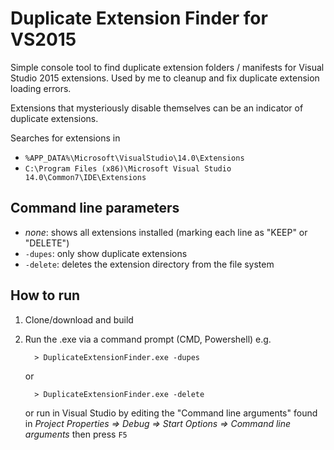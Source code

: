 # Duplicate Extension Finder for VS2015

Simple console tool to find duplicate extension folders / manifests for Visual Studio 2015 extensions. Used by me to cleanup and fix duplicate extension loading errors.

Extensions that mysteriously disable themselves can be an indicator of duplicate extensions.

Searches for extensions in

 * `%APP_DATA%\Microsoft\VisualStudio\14.0\Extensions`
 * `C:\Program Files (x86)\Microsoft Visual Studio 14.0\Common7\IDE\Extensions`

## Command line parameters

 * _none_: shows all extensions installed (marking each line as "KEEP" or "DELETE")
 * `-dupes`: only show duplicate extensions
 * `-delete`: deletes the extension directory from the file system

## How to run

1. Clone/download and build
2. Run the .exe via a command prompt (CMD, Powershell) e.g.
      
         > DuplicateExtensionFinder.exe -dupes

    or

         > DuplicateExtensionFinder.exe -delete
  
    or run in Visual Studio by editing the "Command line arguments" found in _Project Properties => Debug => Start Options => Command line arguments_ then press `F5`

